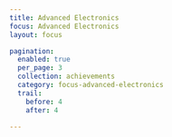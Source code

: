 ```yaml
---
title: Advanced Electronics
focus: Advanced Electronics
layout: focus

pagination:
  enabled: true
  per_page: 3
  collection: achievements
  category: focus-advanced-electronics
  trail:
    before: 4
    after: 4
    
---
```

